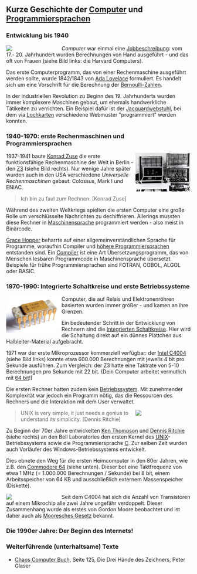 ## Kurze Geschichte der [Computer](https://de.wikipedia.org/wiki/Geschichte_des_Computers) und [Programmiersprachen](https://de.wikipedia.org/wiki/Geschichte_der_Programmiersprachen)

### Entwicklung bis 1940

[<img src="https://upload.wikimedia.org/wikipedia/commons/thumb/5/5a/Astronomer_Edward_Charles_Pickering%27s_Harvard_computers.jpg/766px-Astronomer_Edward_Charles_Pickering%27s_Harvard_computers.jpg" width="30%" align="left">](https://en.wikipedia.org/wiki/Harvard_Computers)

*Computer* war einmal eine [Jobbeschreibung](https://en.wikipedia.org/wiki/Computer_(job_description)): vom 17.- 20. Jahrhundert wurden Berechnungen von Hand ausgeführt - und das oft von Frauen (siehe Bild links: die Harvard Computers).

Das erste Computerprogramm, das von einer Rechenmaschine ausgeführt werden sollte, wurde 1842/1843 von [Ada Lovelace](https://de.wikipedia.org/wiki/Ada_Lovelace) formuliert. Es handelt sich um eine Vorschrift für die Berechnung der [Bernoulli-Zahlen](https://de.wikipedia.org/wiki/Bernoulli-Zahl).

In der industriellen Revolution zu Beginn des 19. Jahrhunderts wurden immer komplexere Maschinen gebaut, um ehemals handwerkliche Tätikeiten zu verrichten. Ein Beispiel dafür ist der [Jacquardwebstuhl](https://de.wikipedia.org/wiki/Jacquardwebstuhl), bei dem via [Lochkarten](https://de.wikipedia.org/wiki/Lochkarte) verschiedene Webmuster "programmiert" werden konnten.


### 1940-1970: erste Rechenmaschinen und Programmiersprachen

[<img src="zuse_z3.jpg" width="30%" align="right">](https://de.wikipedia.org/wiki/Konrad_Zuse#Z3_–_der_erste_funktionsfähige_Computer_der_Welt)

1937-1941 baute [Konrad Zuse](https://de.wikipedia.org/wiki/Konrad_Zuse) die erste funktionsfähige Rechenmaschine der Welt in Berlin - den [Z3](https://de.wikipedia.org/wiki/Konrad_Zuse#Z3_–_der_erste_funktionsfähige_Computer_der_Welt) (siehe Bild rechts). Nur wenige Jahre später wurden auch in den USA verschiedene *Universelle Rechenmaschinen* gebaut: Colossus, Mark I und ENIAC.

> Ich bin zu faul zum Rechnen. [Konrad Zuse]

Während des zweiten Weltkriegs spielten die ersten Computer eine große Rolle um verschlüsselte Nachrichten zu dechiffrieren. Allerings mussten diese Rechner in [Maschinensprache](https://de.wikipedia.org/wiki/Maschinensprache) programmiert werden - also meist in Binärcode.

[Grace Hopper](https://de.wikipedia.org/wiki/Grace_Hopper) beharrte auf einer allgemeinverständlichen Sprache für Programme, woraufhin Compiler und [höhere Programmiersprachen](https://de.wikipedia.org/wiki/Höhere_Programmiersprache) entstanden sind. Ein [Compiler](https://de.wikipedia.org/wiki/Compiler) ist eine Art Übersetzungsprogramm, das von Menschen lesbaren Programmcode in Maschinensprache übersetzt. Beispiele für frühe Programmiersprachen sind FOTRAN, COBOL, ALGOL oder BASIC.

### 1970-1990: Integrierte Schaltkreise und erste Betriebssysteme

<img src="Intel_C4004.jpg" width="30%" align="left">

Computer, die auf Relais und Elektronenröhren basierten wurden immer größer - und kamen an ihre Grenzen.

Ein bedeutender Schritt in der Entwicklung von Rechnern sind die [Integrierten Schaltkreise](https://de.wikipedia.org/wiki/Integrierter_Schaltkreis). Hier wird die Schaltung direkt auf ein dünnes Plättchen aus Halbleiter-Material aufgebracht.

1971 war der erste Mikroprozessor kommerziell verfügbar: der [Intel C4004](https://de.wikipedia.org/wiki/Intel_4004) (siehe Bild links) konnte etwa 600.000 Berechnungen mit jeweils 4 bit pro Sekunde ausführen. Zum Vergleich: der Z3 hatte eine Taktrate von 5-10 Berechnungen pro Sekunde mit 22 bit. (Dein Computer arbeitet vermutlich mit [64 bit](https://de.wikipedia.org/wiki/64-Bit-Architektur)!)


Die ersten Rechner hatten zudem kein [Betriebssystem](https://de.wikipedia.org/wiki/Betriebssystem). Mit zunehmender Komplexität war jedoch ein Programm nötig, das die Ressourcen des Rechners und die Interaktion mit dem User verwaltet.

<img src="https://upload.wikimedia.org/wikipedia/commons/thumb/8/8f/Ken_Thompson_%28sitting%29_and_Dennis_Ritchie_at_PDP-11_%282876612463%29.jpg/599px-Ken_Thompson_%28sitting%29_and_Dennis_Ritchie_at_PDP-11_%282876612463%29.jpg" width="30%" align="right">

> UNIX is very simple, it just needs a genius to understand its simplicity. [Dennis Ritchie]

Zu Beginn der 70er Jahre entwickelten [Ken Thompson](https://en.wikipedia.org/wiki/Ken_Thompson) und [Dennis Ritchie](https://de.wikipedia.org/wiki/Dennis_Ritchie) (siehe rechts) an den Bell Laboratories den ersten Kernel des [UNIX](https://de.wikipedia.org/wiki/Unix)-Betriebssystems sowie die Programmiersprache [C](https://de.wikipedia.org/wiki/C_(Programmiersprache)). Zur selben Zeit wurden auch Vorläufer des Windows-Betriebssystems entwickelt.

Dies ebnete den Weg für die ersten Heimcomputer in den 80er Jahren, wie z.B. den [Commodore 64](https://de.wikipedia.org/wiki/Commodore_64) (siehe unten). Dieser bot eine Taktfrequenz von etwa 1 MHz (= 1.000.000 Berechnungen / Sekunde) bei 8 bit, einem Arbeitsspeicher von 64 KB und ausschließlich externem Massenspeicher (Diskette).

<img src="https://upload.wikimedia.org/wikipedia/commons/8/84/C64c_system.jpg" width="30%" align="left">

Seit dem C4004 hat sich die Anzahl von Transistoren auf einem Mikrochip alle zwei Jahre ungefähr verdoppelt. Dieser Zusammenhang wurde als erstes von Gordon Moore beobachtet und ist daher auch als [Mooresches Gesetz](https://de.wikipedia.org/wiki/Mooresches_Gesetz) bekannt.




### Die 1990er Jahre: Der Beginn des Internets!





### Weiterführende (unterhaltsame) Texte

* [Chaos Computer Buch](https://monoskop.org/images/b/ba/Wieckmann,_Jürgen_%28ed.%29_-_Das_Chaos_Computer_Buch._Hacking_made_in_Germany_%28German%29.pdf), Seite 125, Die Drei Hände des Zeichners, Peter Glaser
